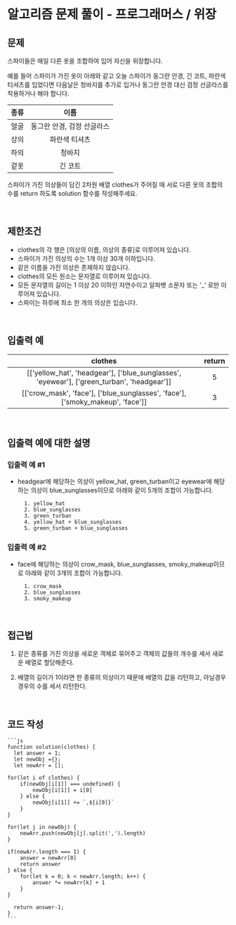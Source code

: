 # 알고리즘 문제 풀이 - 프로그래머스 / 위장

## 문제

스파이들은 매일 다른 옷을 조합하여 입어 자신을 위장합니다.

예를 들어 스파이가 가진 옷이 아래와 같고 오늘 스파이가 동그란 안경, 긴 코트, 파란색 티셔츠를 입었다면 다음날은 청바지를 추가로 입거나 동그란 안경 대신 검정 선글라스를 착용하거나 해야 합니다.

| 종류 |            이름            |
| :--: | :------------------------: |
| 얼굴 | 동그란 안경, 검정 선글라스 |
| 상의 |       파란색 티셔츠        |
| 하의 |           청바지           |
| 겉옷 |          긴 코트           |

스파이가 가진 의상들이 담긴 2차원 배열 clothes가 주어질 때 서로 다른 옷의 조합의 수를 return 하도록 solution 함수를 작성해주세요.

<br>

## 제한조건

- clothes의 각 행은 [의상의 이름, 의상의 종류]로 이루어져 있습니다.
- 스파이가 가진 의상의 수는 1개 이상 30개 이하입니다.
- 같은 이름을 가진 의상은 존재하지 않습니다.
- clothes의 모든 원소는 문자열로 이루어져 있습니다.
- 모든 문자열의 길이는 1 이상 20 이하인 자연수이고 알파벳 소문자 또는 '\_' 로만 이루어져 있습니다.
- 스파이는 하루에 최소 한 개의 의상은 입습니다.

<br>

## 입출력 예

|                                          clothes                                           | return |
| :----------------------------------------------------------------------------------------: | :----: |
| [['yellow_hat', 'headgear'], ['blue_sunglasses', 'eyewear'], ['green_turban', 'headgear']] |   5    |
|       [['crow_mask', 'face'], ['blue_sunglasses', 'face'], ['smoky_makeup', 'face']]       |   3    |

<br>

## 입출력 예에 대한 설명

### 입출력 예 #1

- headgear에 해당하는 의상이 yellow_hat, green_turban이고 eyewear에 해당하는 의상이 blue_sunglasses이므로 아래와 같이 5개의 조합이 가능합니다.

        1. yellow_hat
        2. blue_sunglasses
        3. green_turban
        4. yellow_hat + blue_sunglasses
        5. green_turban + blue_sunglasses

### 입출력 예 #2

- face에 해당하는 의상이 crow_mask, blue_sunglasses, smoky_makeup이므로 아래와 같이 3개의 조합이 가능합니다.

        1. crow_mask
        2. blue_sunglasses
        3. smoky_makeup

<br>

## 접근법

1. 같은 종류를 가진 의상을 새로운 객체로 묶어주고 객체의 값들의 개수를 세서 새로운 배열로 할당해준다.

2. 배열의 길이가 1이라면 한 종류의 의상이기 때문에 배열의 값을 리턴하고, 아닐경우 경우의 수를 세서 리턴한다.

<br>

## 코드 작성

    ```js
    function solution(clothes) {
      let answer = 1;
      let newObj ={};
      let newArr = [];

    for(let i of clothes) {
        if(newObj[i[1]] === undefined) {
            newObj[i[1]] = i[0]
        } else {
            newObj[i[1]] += `,${i[0]}`
        }
    }

    for(let j in newObj) {
        newArr.push(newObj[j].split(',').length)
    }

    if(newArr.length === 1) {
        answer = newArr[0]
        return answer
    } else {
        for(let k = 0; k < newArr.length; k++) {
            answer *= newArr[k] + 1
        }
    }

      return answer-1;
    }
    ```

<br>
